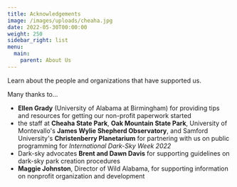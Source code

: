 ```yaml
---
title: Acknowledgements
image: /images/uploads/cheaha.jpg
date: 2022-05-30T00:00:00
weight: 250
sidebar_right: list
menu:
  main:
    parent: About Us
---
```

Learn about the people and organizations that have supported us.

<!-- more -->

Many thanks to...

* **Ellen Grady** (University of Alabama at Birmingham) for providing tips and resources for getting our non-profit paperwork started
* the staff at **Cheaha State Park**, **Oak Mountain State Park**, University of Montevallo's **James Wylie Shepherd Observatory**, and Samford University's **Christenberry Planetarium** for partnering with us on public programming for *International Dark-Sky Week 2022* 
* Dark-sky advocates **Brent and Dawn Davis** for supporting guidelines on dark-sky park creation procedures
* **Maggie Johnston**, Director of Wild Alabama, for supporting information on nonprofit organization and development
